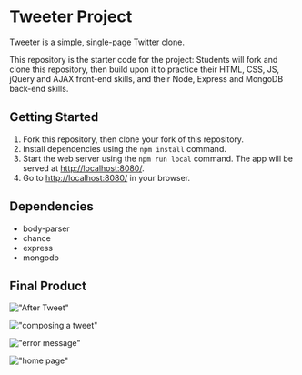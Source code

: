 # Tweeter Project

Tweeter is a simple, single-page Twitter clone.

This repository is the starter code for the project: Students will fork and clone this repository, then build upon it to practice their HTML, CSS, JS, jQuery and AJAX front-end skills, and their Node, Express and MongoDB back-end skills.

## Getting Started

1. Fork this repository, then clone your fork of this repository.
2. Install dependencies using the `npm install` command.
3. Start the web server using the `npm run local` command. The app will be served at <http://localhost:8080/>.
4. Go to <http://localhost:8080/> in your browser.

## Dependencies

- body-parser
- chance
- express
- mongodb

## Final Product
!["After Tweet"](https://github.com/G-Develop/tweeter/blob/master/docs/after%20tweet.png?raw=true)

!["composing a tweet"](https://github.com/G-Develop/tweeter/blob/master/docs/composing%20a%20tweet.png?raw=true)

!["error message"](https://github.com/G-Develop/tweeter/blob/master/docs/error_message.png?raw=true)

!["home page"](https://github.com/G-Develop/tweeter/blob/master/docs/homepage.png?raw=true)